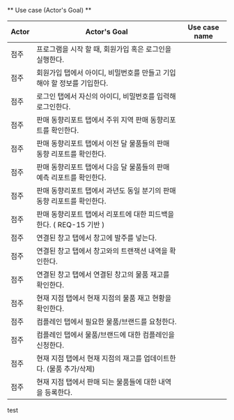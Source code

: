 ** Use case (Actor's Goal) **

| Actor | Actor's Goal                                                          |  Use case name |
| ------------| ----------------------------------------------------------------- | ----------  |
| 점주 | 프로그램을 시작 할 때, 회원가입 혹은 로그인을 실행한다.       |               |
| 점주 | 회원가입 탭에서 아이디, 비밀번호를 만들고 기입해야 할 정보를 기입한다.     |           |
| 점주 | 로그인 탭에서 자신의 아이디, 비밀번호를 입력해 로그인한다.      |               |
| 점주 | 판매 동향리포트 탭에서 주위 지역 판매 동향리포트를 확인한다.             |                 |
| 점주 | 판매 동향리포트 탭에서 이전 달 물품들의 판매 동향 리포트를 확인한다.      |                 |
| 점주 | 판매 동향리포트 탭에서 다음 달 물품들의 판매 예측 리포트를 확인한다.   |                 |
| 점주 | 판매 동향리포트 탭에서 과년도 동일 분기의 판매 동향 리포트를 확인한다.     |                 |
| 점주 | 판매 동향리포트 탭에서 리포트에 대한 피드백을 한다. ( REQ-15 기반 )       |                 |
| 점주 | 연결된 창고 탭에서 창고에 발주를 넣는다.           |                 |
| 점주 | 연결된 창고 탭에서 창고와의 트랜잭션 내역을 확인한다.           |                 |
| 점주 | 연결된 창고 탭에서 연결된 창고의 물품 재고를 확인한다.        |             |
| 점주 | 현재 지점 탭에서 현재 지점의 물품 재고 현황을 확인한다.               |                 |
| 점주 | 컴플레인 탭에서 필요한 물품/브랜드를 요청한다.             |                 |
| 점주 | 컴플레인 탭에서 물품/브랜드에 대한 컴플레인을 신청한다.              |                 |
| 점주 | 현재 지점 탭에서 현재 지점의 재고를 업데이트한다. (물품 추가/삭제)           |                 |
| 점주 | 현재 지점 탭에서 판매 되는 물품들에 대한 내역을 등록한다.      |               |


test
